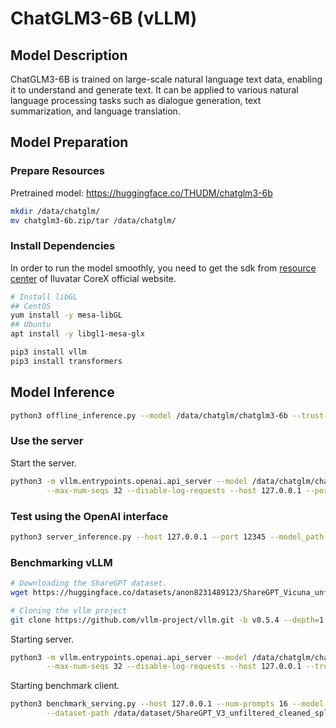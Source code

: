# ChatGLM3-6B (vLLM)

## Model Description

ChatGLM3-6B is trained on large-scale natural language text data, enabling it to understand and generate text. It can be
applied to various natural language processing tasks such as dialogue generation, text summarization, and language
translation.

## Model Preparation

### Prepare Resources

Pretrained model: <https://huggingface.co/THUDM/chatglm3-6b>

```bash
mkdir /data/chatglm/
mv chatglm3-6b.zip/tar /data/chatglm/
```

### Install Dependencies

In order to run the model smoothly, you need to get the sdk from [resource
center](https://support.iluvatar.com/#/ProductLine?id=2) of Iluvatar CoreX official website.

```bash
# Install libGL
## CentOS
yum install -y mesa-libGL
## Ubuntu
apt install -y libgl1-mesa-glx

pip3 install vllm
pip3 install transformers
```

## Model Inference

```bash
python3 offline_inference.py --model /data/chatglm/chatglm3-6b --trust-remote-code --temperature 0.0 --max-tokens 256
```

### Use the server

Start the server.

```bash
python3 -m vllm.entrypoints.openai.api_server --model /data/chatglm/chatglm3-6b --gpu-memory-utilization 0.9 --max-num-batched-tokens 8193 \
        --max-num-seqs 32 --disable-log-requests --host 127.0.0.1 --port 12345 --trust-remote-code
```

### Test using the OpenAI interface

```bash
python3 server_inference.py --host 127.0.0.1 --port 12345 --model_path /data/chatglm/chatglm3-6b
```

### Benchmarking vLLM

```bash
# Downloading the ShareGPT dataset.
wget https://huggingface.co/datasets/anon8231489123/ShareGPT_Vicuna_unfiltered/resolve/main/ShareGPT_V3_unfiltered_cleaned_split.json

# Cloning the vllm project
git clone https://github.com/vllm-project/vllm.git -b v0.5.4 --depth=1
```

Starting server.

```bash
python3 -m vllm.entrypoints.openai.api_server --model /data/chatglm/chatglm3-6b --gpu-memory-utilization 0.9 --max-num-batched-tokens 8193 \
        --max-num-seqs 32 --disable-log-requests --host 127.0.0.1 --trust-remote-code
```

Starting benchmark client.

```bash
python3 benchmark_serving.py --host 127.0.0.1 --num-prompts 16 --model /data/chatglm/chatglm3-6b --dataset-name sharegpt \
        --dataset-path /data/dataset/ShareGPT_V3_unfiltered_cleaned_split.json --sharegpt-output-len 130 --trust-remote-code
```
